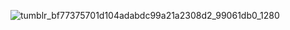 ![tumblr_bf77375701d104adabdc99a21a2308d2_99061db0_1280](https://github.com/ssakshamsin/ssakshamsin/assets/166536380/8ae347f0-9541-41d7-83f1-97150c08288d)
